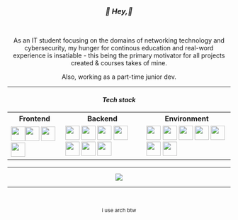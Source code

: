 <h3 align='center'><i>💫 Hey,💫</i></h3>
<br>
<p align='center'>As an IT student focusing on the domains of networking technology and cybersecurity, my hunger for continous education and real-word experience is insatiable - this being the primary motivator for all projects created & courses takes of mine.</p>
<p align='center'>Also, working as a part-time junior dev.</p>
<hr>
<h4 align='center'><i>Tech stack</i></h4>

  <table align='center'>
    <tr>
      <th>Frontend</th>
      <th>Backend</th>
      <th>Environment</th>
    </tr>
    <tr>
      <td><img height="32" width="32" src="https://cdn.simpleicons.org/bootstrap/gray"/><img height="32" width="32" src="https://cdn.simpleicons.org/vuetify/gray"/>  <img height="32" width="32" src="https://cdn.simpleicons.org/jinja/gray"/>  <img height="32" width="32" src="https://cdn.simpleicons.org/thymeleaf/gray"/></td>
      <td><img height="32" width="32" src="https://cdn.simpleicons.org/springboot/gray"/>  <img height="32" width="32" src="https://cdn.simpleicons.org/php/gray"/>  <img height="32" width="32" src="https://cdn.simpleicons.org/python/gray"/>  <img height="32" width="32" src="https://cdn.simpleicons.org/flask/gray"/>  <img height="32" width="32" src="https://cdn.simpleicons.org/rust/gray"/>  <img height="32" width="32" src="https://cdn.simpleicons.org/c/gray"/>  <img height="32" width="32" src="https://cdn.simpleicons.org/mysql/gray"/></td>
      <td><img height="32" width="32" src="https://cdn.simpleicons.org/archlinux/gray"/> <img height="32" width="32" src="https://cdn.simpleicons.org/alacritty/gray"/>  <img height="32" width="32" src="https://cdn.simpleicons.org/firefox/gray"/>  <img height="32" width="32" src="https://cdn.simpleicons.org/jetbrains/gray"/>  <img height="32" width="32" src="https://cdn.simpleicons.org/tmux/gray"/>  <img height="32" width="32" src="https://cdn.simpleicons.org/vmware/gray"/>  <img height="32" width="32" src="https://cdn.simpleicons.org/docker/gray"/></td>
    </tr>
  </table>

<hr>
<p align='center'>
  <a href="https://github.com/dbrandstetter/dbrandstetter">
    <img align="center" src="https://github-readme-stats.vercel.app/api/top-langs/?username=dbrandstetter&text_color=c9cacc&title_color=ffffff&hide=java,css,scss,html&langs_count=3&theme=transparent"/>
  </a>
</p>
<hr>
<br>
<p align='center'><sub >i use arch btw</sub></p>
